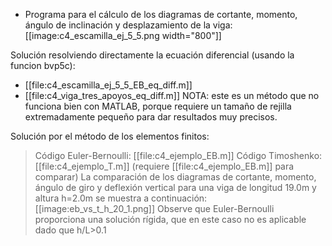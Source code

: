* Programa para el cálculo de los diagramas de cortante, momento, ángulo de inclinación y desplazamiento de la viga:
[[image:c4_escamilla_ej_5_5.png width="800"]]

Solución resolviendo directamente la ecuación diferencial (usando la funcion bvp5c): 
* [[file:c4_escamilla_ej_5_5_EB_eq_diff.m]]
* [[file:c4_viga_tres_apoyos_eq_diff.m]]
NOTA: este es un método que no funciona bien con MATLAB, porque requiere un tamaño de rejilla extremadamente pequeño para dar resultados muy precisos.

Solución por el método de los elementos finitos:
> Código Euler-Bernoulli: [[file:c4_ejemplo_EB.m]]
> Código Timoshenko:[[file:c4_ejemplo_T.m]] (requiere [[file:c4_ejemplo_EB.m]] para comparar)
La comparación de los diagramas de cortante, momento, ángulo de giro y deflexión vertical para una viga de longitud 19.0m y altura h=2.0m se muestra a continuación:
[[image:eb_vs_t_h_20_1.png]]
Observe que Euler-Bernoulli proporciona una solución rígida, que en este caso no es aplicable dado que h/L>0.1

